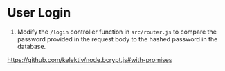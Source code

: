 # User Login

1. Modify the `/login` controller function in `src/router.js` to compare the password provided in the request body to the hashed password in the database.

https://github.com/kelektiv/node.bcrypt.js#with-promises